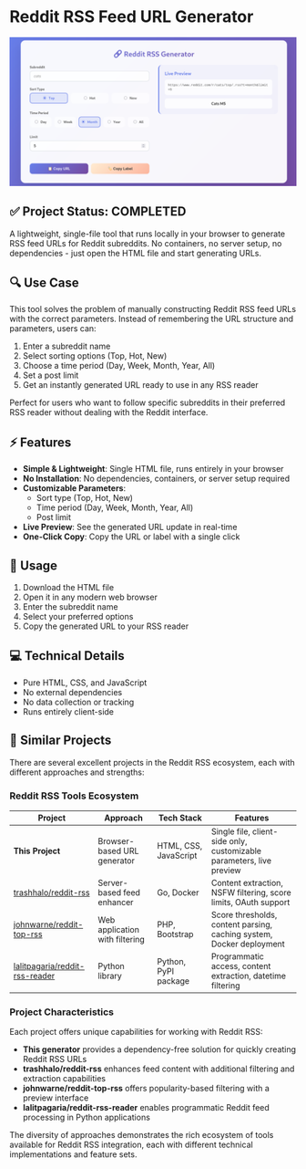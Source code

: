 # Reddit RSS Feed URL Generator

![Reddit RSS Generator Interface](images/reddit_rss_generator.png)

## ✅ Project Status: COMPLETED

A lightweight, single-file tool that runs locally in your browser to generate RSS feed URLs for Reddit subreddits. No containers, no server setup, no dependencies - just open the HTML file and start generating URLs.

## 🔍 Use Case

This tool solves the problem of manually constructing Reddit RSS feed URLs with the correct parameters. Instead of remembering the URL structure and parameters, users can:

1. Enter a subreddit name
2. Select sorting options (Top, Hot, New)
3. Choose a time period (Day, Week, Month, Year, All)
4. Set a post limit
5. Get an instantly generated URL ready to use in any RSS reader

Perfect for users who want to follow specific subreddits in their preferred RSS reader without dealing with the Reddit interface.

## ⚡ Features

- **Simple & Lightweight**: Single HTML file, runs entirely in your browser
- **No Installation**: No dependencies, containers, or server setup required
- **Customizable Parameters**:
  - Sort type (Top, Hot, New)
  - Time period (Day, Week, Month, Year, All)
  - Post limit
- **Live Preview**: See the generated URL update in real-time
- **One-Click Copy**: Copy the URL or label with a single click

## 🚀 Usage

1. Download the HTML file
2. Open it in any modern web browser
3. Enter the subreddit name
4. Select your preferred options
5. Copy the generated URL to your RSS reader

## 💻 Technical Details

- Pure HTML, CSS, and JavaScript
- No external dependencies
- No data collection or tracking
- Runs entirely client-side

## 🔄 Similar Projects

There are several excellent projects in the Reddit RSS ecosystem, each with different approaches and strengths:

### Reddit RSS Tools Ecosystem

| Project | Approach | Tech Stack | Features |
|---------|----------|------------|----------|
| **This Project** | Browser-based URL generator | HTML, CSS, JavaScript | Single file, client-side only, customizable parameters, live preview |
| [trashhalo/reddit-rss](https://github.com/trashhalo/reddit-rss) | Server-based feed enhancer | Go, Docker | Content extraction, NSFW filtering, score limits, OAuth support |
| [johnwarne/reddit-top-rss](https://github.com/johnwarne/reddit-top-rss) | Web application with filtering | PHP, Bootstrap | Score thresholds, content parsing, caching system, Docker deployment |
| [lalitpagaria/reddit-rss-reader](https://github.com/lalitpagaria/reddit-rss-reader) | Python library | Python, PyPI package | Programmatic access, content extraction, datetime filtering |

### Project Characteristics

Each project offers unique capabilities for working with Reddit RSS:

- **This generator** provides a dependency-free solution for quickly creating Reddit RSS URLs
- **trashhalo/reddit-rss** enhances feed content with additional filtering and extraction capabilities
- **johnwarne/reddit-top-rss** offers popularity-based filtering with a preview interface
- **lalitpagaria/reddit-rss-reader** enables programmatic Reddit feed processing in Python applications

The diversity of approaches demonstrates the rich ecosystem of tools available for Reddit RSS integration, each with different technical implementations and feature sets.
